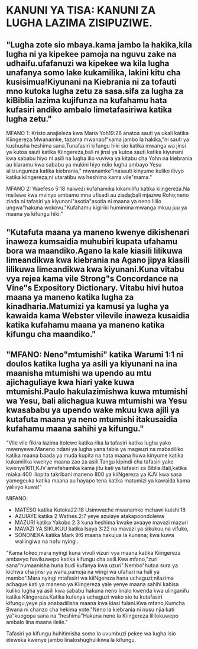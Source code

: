 # KANUNI YA TISA: KANUNI ZA LUGHA LAZIMA ZISIPUZIWE.

## \"Lugha zote sio mbaya.kama jambo la hakika,kila lugha ni ya kipekee pamoja na nguvu zake na udhaifu.ufafanuzi wa kipekee wa kila lugha unafanya somo lake kukamilika, lakini kitu cha kusisimua!Kiyunani na Kiebrania ni za tofauti mno kutoka lugha zetu za sasa.sifa za lugha za kiBiblia lazima kujifunza na kufahamu hata kufasiri andiko ambalo limetafasiriwa katika lugha zetu.\"

MFANO 1: Kristo anajieleza kwa Maria Yoh19:26 anatoa sauti ya ukali
katika Kiingereza:Mwanamke, tazama mwanao!\"kama jambo la hakika,\"ni
sauti ya kushusha heshima sana.Tunafasiri kifungu hiki sio katika mwanga
wa jinsi ya kutoa sauti katika Kiingereza,bali ni jinsi ya kutoa sauti
katika kiyunani kwa sababu hiyo ni asili na lugha ilio vuviwa ya kitabu
cha Yohn na kiebrania au kiaramu kwa sababu ya mukini hiyo ndio lugha
ambayo Yesu aliizungumza katika kiebrania,\" mwanamke\"inasauti kinyume
kuliko ilivyo katika kiingereza;ni utaratibu wa heshima kama
vile\"mama.\"

MFANO 2: Waefeso 5:18 haiwezi kufahamika kikamilifu katika kiingereza.Na
msilewe kwa mvinyo ambamo mna ufisadi au ziada;bali mjazwe Roho;neno
ziada ni tafasiri ya kiyunani\"asotia\"asotia ni maana ya neno lililo
ungwa\"hakuna wokovu.\"Kufahamu kigiriki humimina mwanga mkuu juu ya
maana ya kifungu hiki.\"

## \"Kutafuta maana ya maneno kwenye dikishenari inaweza kumsaidia muhubiri kupata ufahamu bora wa maandiko.Agano la kale kiasili lilikuwa limeandikwa kwa kiebrania na Agano jipya kiasili lilikuwa limeandikwa kwa kiyunani.Kuna vitabu vya rejea kama vile Strong\"s Concordance na Vine\"s Expository Dictionary. Vitabu hivi hutoa maana ya maneno katika lugha za kinadharia.Matumizi ya kamusi ya lugha ya kawaida kama Webster vilevile inaweza kusaidia katika kufahamu maana ya maneno katika kifungu cha maandiko.\"

## \"MFANO: Neno\"mtumishi\" katika Warumi 1:1 ni doulos katika lugha ya asili ya kiyunani na ina maanisha mtumishi wa upendo au mtu ajichaguliaye kwa hiari yake kuwa mtumishi.Paulo hakulazimishwa kuwa mtumishi wa Yesu, bali alichagua kuwa mtumishi wa Yesu kwasababu ya upendo wake mkuu kwa ajili ya kutafuta maana ya neno mtumishi itakusaidia kufahamu maana sahihi ya kifungu.\"

\"Vile vile fikira lazima itolewe katika rika la tafasiri katika lugha
yako mwenyewe.Maneno ndani ya lugha yana tabia ya mageuzi na mabadiliko
katika maana baada ya muda kupita na hata maana huwa kinyume katika
kukamilika kwenye maana zao za asili.Tangu kipindi cha tafasiri yake
kwenye1611,KJV amefahamika kama jitu kati ya tafasiri za
Biblia.Bali,katika miaka 400 iliopita takribani maneno 800 ya kiiNgereza
ya KJV kwa sasa yamegeuka katika maana au hayapo tena katika matumizi ya
kawaida kama yalivyo kuwa!\"

MIFANO:

-   MATESO katika Kutoka22:18 Usimwache mwanamke mchawi kuishi.18
-   AZUIAYE katika 2 Wathes.2:7 yeye azuiaye atakapoondolewa
-   MAZURI katika Yakobo 2:3 kuna heshima kwake avaaye mavazi mazuri
-   MAVAZI YA SIKUKUU katika Isaya 3:22 na mavazi ya sikukuu,na vifuko,
-   SONONEKA katika Mark 9:6 maana hakujua la kunena; kwa kuwa
    waliingiwa na hofu nyingi.

\"Kama tokeo,mara nyingi kuna vivuli vizuri vya maana katika Kiingereza
ambavyo havikuwepo katika kifungu cha asili.Kwa mfano,\"zuri
sana\"humaanisha huna budi kufanya kwa uzuri\".Nembo\"hutoa sura ya
kichwa cha jinsi ya wana,pamoja na wingi wa ufahari na hali ya
mambo\".Mara nyingi mtafasiri wa kiiNgereza hana uchaguzi;nilazima
achague kati ya maneno ya Kiingereza yale yenye maana sahihi kabisa
kuliko lugha ya asili kwa sababu hakuna neno linalo kwenda kwa
ulinganifu katika Kiingereza.Katika kufanya uchaguzi wako sio tu
kutafasiri kifungu,yeye pia anabadilisha maana kwa kiasi fulani.Kwa
mfano,Kumcha Bwana ni chanzo cha hekima yote.\"Neno la kiebrania ni nusu
njia kati ya\"kuogopa sana na \"heshima\"Hakuna neno la Kiingereza
lililokuwepo ambalo lina maana ileile.\"

Tafasiri ya kifungu huhitimisha somo la uvumbuzi pekee wa lugha isio
eleweka kwenye jambo linaloshughulikiwa la kifungu.
